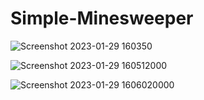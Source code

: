 # Simple-Minesweeper

![Screenshot 2023-01-29 160350](https://user-images.githubusercontent.com/99226093/215360927-6c90bd29-8733-4f1b-be3a-ae96cd93d13e.png)

![Screenshot 2023-01-29 160512000](https://user-images.githubusercontent.com/99226093/215360956-28bfc97e-8add-488b-8b0a-c993bd652757.png)


![Screenshot 2023-01-29 1606020000](https://user-images.githubusercontent.com/99226093/215360971-52de6172-1261-4d8c-9e16-737049152a3f.png)
